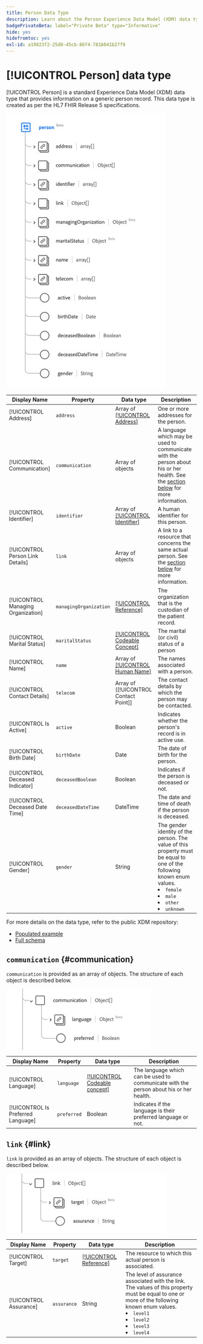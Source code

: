 ```yaml
---
title: Person Data Type
description: Learn about the Person Experience Data Model (XDM) data type.
badgePrivateBeta: label="Private Beta" type="Informative"
hide: yes
hidefromtoc: yes
exl-id: a19823f2-25d0-45cb-86f4-7816041b27f9
---
```

# [!UICONTROL Person] data type

[!UICONTROL Person] is a standard Experience Data Model (XDM) data type that provides information on a generic person record. This data type is created as per the HL7 FHIR Release 5 specifications.

![Person data type structure](../../../images/healthcare/data-types/person/person.png)

| Display Name | Property | Data type | Description |
| --- | --- | --- | --- |
| [!UICONTROL Address] | `address` | Array of [[!UICONTROL Address]](../data-types/address.md) | One or more addresses for the person. |
| [!UICONTROL Communication] | `communication` | Array of objects | A language which may be used to communicate with the person about his or her health. See the [section below](#communication) for more information. |
| [!UICONTROL Identifier] | `identifier` | Array of [[!UICONTROL Identifier]](../data-types/identifier.md) | A human identifier for this person. |
| [!UICONTROL Person Link Details] | `link` | Array of objects | A link to a resource that concerns the same actual person. See the [section below](#link) for more information. |
| [!UICONTROL Managing Organization] | `managingOrganization` | [[!UICONTROL Reference]](../data-types/reference.md) | The organization that is the custodian of the patient record. |
| [!UICONTROL Marital Status] | `maritalStatus` | [[!UICONTROL Codeable Concept]](../data-types/codeable-concept.md) | The marital (or civil) status of a person |
| [!UICONTROL Name] | `name` | Array of [[!UICONTROL Human Name]](../data-types/human-name.md) | The names associated with a person. |
| [!UICONTROL Contact Details] | `telecom` | Array of [[!UICONTROL Contact Point]] | The contact details by which the person may be contacted. |
| [!UICONTROL Is Active] | `active` | Boolean | Indicates whether the person's record is in active use. |
| [!UICONTROL Birth Date] | `birthDate` | Date | The date of birth for the person. |
| [!UICONTROL Deceased Indicator] | `deceasedBoolean` | Boolean | Indicates if the person is deceased or not. |
| [!UICONTROL Deceased Date Time] | `deceasedDateTime` | DateTime | The date and time of death if the person is deceased. |
| [!UICONTROL Gender] | `gender` | String | The gender identity of the person. The value of this property must be equal to one of the following known enum values. <li> `female` </li> <li> `male` </li> <li> `other` </li> <li> `unknown`</li>  |

For more details on the data type, refer to the public XDM repository:

* [Populated example](https://github.com/adobe/xdm/blob/master/extensions/industry/healthcare/fhir/datatypes/identifier.example.1.json)
* [Full schema](https://github.com/adobe/xdm/blob/master/extensions/industry/healthcare/fhir/datatypes/identifier.schema.json)

## `communication` {#communication}

`communication` is provided as an array of objects. The structure of each object is described below.

![communication structure](../../../images/healthcare/data-types/person/communication.png)

| Display Name | Property | Data type | Description |
| --- | --- | --- | --- |
| [!UICONTROL Language] | `language` | [[!UICONTROL Codeable concept]](../data-types/codeable-concept.md) | The language which can be used to communicate with the person about his or her health. |
| [!UICONTROL Is Preferred Language] | `preferred`| Boolean | Indicates if the language is their preferred language or not. |

## `link` {#link}

`link` is provided as an array of objects. The structure of each object is described below.

![link structure](../../../images/healthcare/data-types/person/link.png)

| Display Name | Property | Data type | Description |
| --- | --- | --- | --- |
| [!UICONTROL Target] | `target` | [[!UICONTROL Reference]](../data-types/reference.md) | The resource to which this actual person is associated. |
| [!UICONTROL Assurance] | `assurance` | String | The level of assurance associated with the link. The values of this property must be equal to one or more of the following known enum values. <li> `level1` </li> <li> `level2` </li> <li> `level3` </li> <li> `level4` </li> |
